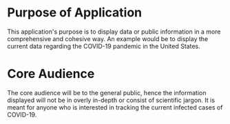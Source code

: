 # Purpose of Application
This application's purpose is to display data or public information in a more comprehensive and cohesive way. An example would be to display the current data regarding the COVID-19 pandemic in the United States.

# Core Audience
The core audience will be to the general public, hence the information displayed will not be in overly in-depth or consist of scientific jargon. It is meant for anyone who is interested in tracking the current infected cases of COVID-19.

